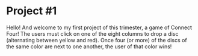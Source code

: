 # Project #1
Hello! And welcome to my first project of this trimester, a game of Connect Four! The users must click on one of the eight columns to drop a disc (alternating between yellow and red). Once four (or more) of the discs of the same color are next to one another, the user of that color wins!
